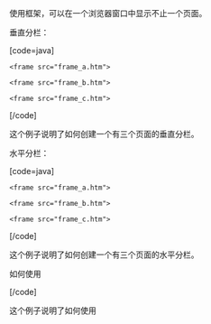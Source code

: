使用框架，可以在一个浏览器窗口中显示不止一个页面。
垂直分栏：
[code=java]
<html>
<frameset cols="25%,50%,25%">
	<frame src="frame_a.htm">
	<frame src="frame_b.htm">
	<frame src="frame_c.htm">
</frameset>
</html> 
[/code]
这个例子说明了如何创建一个有三个页面的垂直分栏。
水平分栏：
[code=java]
<html>
<frameset rows="25%,50%,25%">
	<frame src="frame_a.htm">
	<frame src="frame_b.htm">
	<frame src="frame_c.htm">
</frameset>
</html> 
[/code]
这个例子说明了如何创建一个有三个页面的水平分栏。
如何使用<noframes>标签：
[code=java]
<html>
<frameset cols="25%,50%,25%">
	<frame src="frame_a.htm">
	<frame src="frame_b.htm">
	<frame src="frame_c.htm">
<noframes>
<body>Your browser does not handle frames!</body>
</noframes>
</frameset>
</html> 
[/code]
这个例子说明了如何使用<noframes>标签。
在这个页面的底部，还有更多例子。
框架
使用框架，可以在一个浏览器窗口中显示不止一个HTML文档。这样的HTML文档被称为框架页面，它们是相互独立的。
使用框架的不利因素有：
网站开发者需要关心更多HTML文档的情况。 
打印整个页面变得困难。 
frameset标签
<frameset>标签定义了如何将窗口拆分成框架。 
每个frameset标签定义了一组行和列。 
行/列的值指明了每个行/列在屏幕上所占的大小。 
frame标签
<frame>标签定义了每个框架中放入什么文件。 
下面这个例子中，有一个两列的分栏。第一个被设置成窗口宽度的25％，第二个被设置成窗口宽度的75％。页面“frame_a.htm”被放在第一个分栏中，“frame_b.htm”被放在第二个分栏中。
[code=java]
<frameset cols="25%,75%">
  <frame src="frame_a.htm">
  <frame src="frame_b.htm">
</frameset> 
[/code]
基本注意点——有用的技巧
假如一个框架有可见边框，用户可以拖动边框来改变它的大小。如果不想让用户改变大小，可以在<frame>标签中加入：noresize="noresize"。
给不支持框架的浏览器写上<noframes>标签。
更多示例：
混合框架：
[code=java]
<html>
<frameset rows="50%,50%">
	<frame src="frame_a.htm">
	<frameset cols="25%,75%">
		<frame src="frame_b.htm">
		<frame src="frame_c.htm">
	</frameset>
</frameset>
</html> 
[/code]
这个例子说明了怎样把三个页面以行列混合的方式放在框架中。
使用了noresize="noresize"的框架：
[code=java]
<html>
<frameset rows="50%,50%">
	<frame noresize="noresize" src="frame_a.htm">
	<frameset cols="25%,75%">
		<frame noresize="noresize" src="frame_b.htm">
		<frame noresize="noresize" src="frame_c.htm">
	</frameset>
</frameset>
</html> 
[/code]
这个例子说明了noresize属性。这个框架是不可改变大小的，把鼠标移动到框架边界上，你会发现无法调整大小。
导航框架：
[code=java]
<html>
<frameset cols="120,*">
	<frame src="frame_link.htm">
	<frame src="frame_a.htm" name="showframe">
</frameset>
</html> 
[/code]
这个例子说明了如何创建一个导航框架。导航框架包含了一系列链接，它们的目标页面在第二个框架中。文件“frame_links.htm”包含了三个链接，链接的代码如下：
[code=java]
<a href ="frame_a.htm" target ="showframe">Frame a</a>
<a href ="frame_b.htm" target ="showframe">Frame b</a>
<a href ="frame_c.htm" target ="showframe">Frame c</a> 
[/code]
第二个框架将显示链接到的页面。
内联框架：
[code=java]
<html>
<body>
	<iframe src="intro.htm"></iframe>
	<p>Some older browsers don"t support iframes.</p>
	<p>If they don"t, the iframe will not be visible.</p>
</body>
</html> 
[/code]
这个例子说明了如何创建一个内联框架（包含在HTML页面里的框架）。
在框架内跳转到指定章节：
[code=java]
<html>
<frameset cols="30%,70%">
	<frame src="frame_a.htm">
	<frame src="frame_section.htm#C10">
</frameset>
</html> 
[/code]
这个例子显示了两个框架页。其中一个的源是一个文件的指定章节，该章节在文件“frame_section.htm”中使用代码<a name="C10">指定。
使用导航框架跳转到指定章节：
[code=java]
<html>
<frameset cols="200,*">
	<frame src="frame_linksection.htm">
	<frame src="frame_section.htm" name="showframe">
</frameset>
</html> 
[/code]
这个例子显示了两个框架页。左边的导航框架包含了一系列以第二个框架为目标的链接（“frame_linksection.htm”），第二个框架显示链接文件（“frame_section.htm”）。导航框架中的一个链接指向目标文件中的指定章节。文件“frame_link”中的HTML代码是像这样的：
[code=java]
<a href ="frame_section" target ="showframe">没有命名锚的链接</a>
<a href ="frame_section#C10" target ="showframe">有命名锚的链接</a> 
[/code]